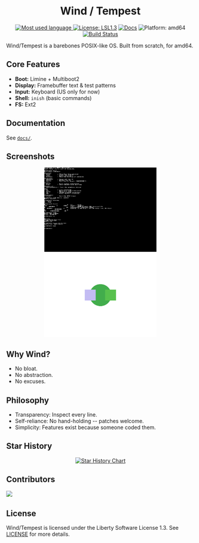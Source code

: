<div align="center">
  <h1>Wind / Tempest</h1>
  <!-- Badges -->
  <p>
    <a href="https://github.com/wind-tempest/wind/tree/main">
      <img src="https://img.shields.io/github/languages/top/wind-tempest/wind?logo=c&label=" alt="Most used language">
    </a>
    <a href="LICENSE"><img src="https://img.shields.io/badge/license-LSL-blue.svg" alt="License: LSL1.3"></a>
    <a href="docs/Main.md"><img src="https://img.shields.io/badge/docs-available-brightgreen.svg" alt="Docs"></a>
    <img src="https://img.shields.io/badge/platform-amd64-lightgrey.svg" alt="Platform: amd64">
    <a href="https://github.com/wind-tempest/wind/actions/workflows/build.yml?branch=main">
      <img src="https://github.com/wind-tempest/wind/actions/workflows/build.yml/badge.svg?branch=main" alt="Build Status">
    </a>
  </p>
</div>

Wind/Tempest is a barebones POSIX-like OS. Built from scratch, for amd64.

## Core Features

- **Boot:** Limine + Multiboot2
- **Display:** Framebuffer text & test patterns
- **Input:** Keyboard (US only for now)
- **Shell:** `inish` (basic commands)
- **FS:** Ext2

## Documentation

See [`docs/`](docs/Main.md).

## Screenshots

<p align="center">
  <img src="share/screenshots/1.png" alt="yes" width="300">
  <img src="share/screenshots/2.png" alt="no" width="300">
</p>

## Why Wind?

- No bloat.
- No abstraction.
- No excuses.

## Philosophy

- Transparency: Inspect every line.
- Self-reliance: No hand-holding -- patches welcome.
- Simplicity: Features exist because someone coded them.

## Star History

<p align="center">
  <a href="https://star-history.com/#wind-tempest/wind&Date">
    <img alt="Star History Chart" src="https://api.star-history.com/svg?repos=wind-tempest/wind&type=Date&theme=dark" onerror="this.src='https://api.star-history.com/svg?repos=wind-tempest/wind&type=Date'" />
  </a>
</p>

## Contributors

<a href="https://github.com/wind-tempest/wind/graphs/contributors">
  <img src="https://contrib.rocks/image?repo=wind-tempest/wind" />
</a>

## License

Wind/Tempest is licensed under the Liberty Software License 1.3. See [LICENSE](LICENSE) for more details.
